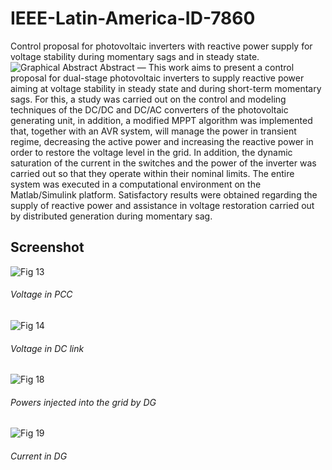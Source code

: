 # IEEE-Latin-America-ID-7860
Control proposal for photovoltaic inverters with reactive power supply for voltage stability during momentary sags and in steady state.
![Graphical Abstract](https://github.com/Luccas-Tadeu-Farnezes-Soares/IEEE-Latin-America-ID-7860/assets/128654436/c5035356-0e81-44f6-8124-6815a9b64859)
Abstract — This work aims to present a control proposal for dual-stage photovoltaic inverters to supply reactive power aiming at voltage stability in steady state and during short-term momentary sags. For this, a study was carried out on the control and modeling techniques of the DC/DC and DC/AC converters of the photovoltaic generating unit, in addition, a modified MPPT algorithm was implemented that, together with an AVR system, will manage the power in transient regime, decreasing the active power and increasing the reactive power in order to restore the voltage level in the grid. In addition, the dynamic saturation of the current in the switches and the power of the inverter was carried out so that they operate within their nominal limits. The entire system was executed in a computational environment on the Matlab/Simulink platform. Satisfactory results were obtained regarding the supply of reactive power and assistance in voltage restoration carried out by distributed generation during momentary sag.
## Screenshot 
![Fig 13](https://github.com/Luccas-Tadeu-Farnezes-Soares/IEEE-Latin-America-ID-7860/assets/128654436/765b1ec4-a86f-4a76-9517-e557c00a8989)
######  Voltage in PCC 
![Fig 14](https://github.com/Luccas-Tadeu-Farnezes-Soares/IEEE-Latin-America-ID-7860/assets/128654436/659b0b2f-3801-42ff-8337-6430bee95021)
###### Voltage in DC link
![Fig 18](https://github.com/Luccas-Tadeu-Farnezes-Soares/IEEE-Latin-America-ID-7860/assets/128654436/63f09018-6367-4258-b36a-01e750601376)
###### Powers injected into the grid by DG
![Fig 19](https://github.com/Luccas-Tadeu-Farnezes-Soares/IEEE-Latin-America-ID-7860/assets/128654436/c10ea8bc-222d-4f20-8038-e635b3347357)
###### Current in DG
